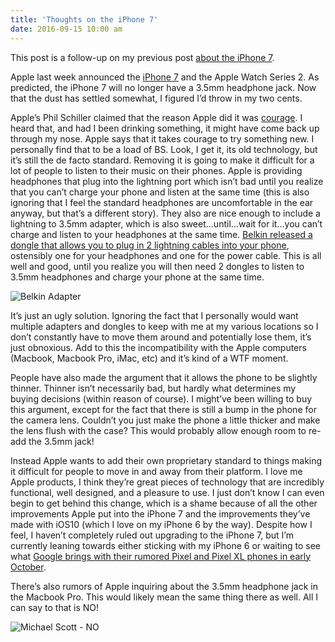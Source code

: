 ```yaml
---
title: 'Thoughts on the iPhone 7'
date: 2016-09-15 10:00 am
---
```


This post is a follow-up on my previous post <a href="http://kpwags.com/technology/2016/08/23/about-the-iphone-7.html">about the iPhone 7</a>.

Apple last week announced the <a href="https://www.apple.com/iphone-7/" target="_blank" rel="noopener noreferrer">iPhone 7</a> and the Apple Watch Series 2. As predicted, the iPhone 7 will no longer have a 3.5mm headphone jack. Now that the dust has settled somewhat, I figured I’d throw in my two cents.

Apple’s Phil Schiller claimed that the reason Apple did it was <a href="http://www.theverge.com/2016/9/7/12838024/apple-iphone-7-plus-headphone-jack-removal-courage" target="_blank" rel="noopener noreferrer">courage</a>. I heard that, and had I been drinking something, it might have come back up through my nose. Apple says that it takes courage to try something new. I personally find that to be a load of BS. Look, I get it, its old technology, but it’s still the de facto standard. Removing it is going to make it difficult for a lot of people to listen to their music on their phones. Apple is providing headphones that plug into the lightning port which isn’t bad until you realize that you can’t charge your phone and listen at the same time (this is also ignoring that I feel the standard headphones are uncomfortable in the ear anyway, but that’s a different story). They also are nice enough to include a lightning to 3.5mm adapter, which is also sweet...until...wait for it...you can’t charge and listen to your headphones at the same time. <a href="http://arstechnica.com/gaming/2016/09/the-iphone-7s-first-headphone-and-charge-dongle-isnt-coming-from-apple/" target="_blank" rel="noopener noreferrer">Belkin released a dongle that allows you to plug in 2 lightning cables into your phone</a>, ostensibly one for your headphones and one for the power cable. This is all well and good, until you realize you will then need 2 dongles to listen to 3.5mm headphones and charge your phone at the same time.

<p class="center-align"><img src="/assets/images/posts/belkin-adapter.jpg" alt="Belkin Adapter" style="max-width:100%" /></p>

It’s just an ugly solution. Ignoring the fact that I personally would want multiple adapters and dongles to keep with me at my various locations so I don’t constantly have to move them around and potentially lose them, it’s just obnoxious. Add to this the incompatibility with the Apple computers (Macbook, Macbook Pro, iMac, etc) and it’s kind of a WTF moment.

People have also made the argument that it allows the phone to be slightly thinner. Thinner isn’t necessarily bad, but hardly what determines my buying decisions (within reason of course). I might’ve been willing to buy this argument, except for the fact that there is still a bump in the phone for the camera lens. Couldn’t you just make the phone a little thicker and make the lens flush with the case? This would probably allow enough room to re-add the 3.5mm jack!

Instead Apple wants to add their own proprietary standard to things making it difficult for people to move in and away from their platform. I love me Apple products, I think they’re great pieces of technology that are incredibly functional, well designed, and a pleasure to use. I just don’t know I can even begin to get behind this change, which is a shame because of all the other improvements Apple put into the iPhone 7 and the improvements they’ve made with iOS10 (which I love on my iPhone 6 by the way). Despite how I feel, I haven’t completely ruled out upgrading to the iPhone 7, but I’m currently leaning towards either sticking with my iPhone 6 or waiting to see what <a href="http://www.androidpolice.com/2016/09/01/google-will-announce-pixel-phones-4k-chromecast-google-home-daydream-vr-viewer-on-october-4th/" target="_blank" rel="noopener noreferrer">Google brings with their rumored Pixel and Pixel XL phones in early October</a>.

There’s also rumors of Apple inquiring about the 3.5mm headphone jack in the Macbook Pro. This would likely mean the same thing there as well. All I can say to that is NO!

<p class="center-align"><img src="/assets/images/posts/michael-scott-no.gif" alt="Michael Scott - NO" style="max-width:100%" /></p>
